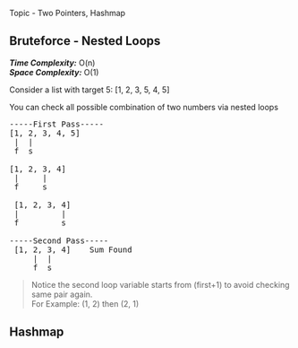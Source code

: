 Topic - Two Pointers, Hashmap

## Bruteforce - Nested Loops
***Time Complexity:*** O(n) <br>
***Space Complexity:*** O(1) 

Consider a list with target 5:
[1, 2, 3, 5, 4, 5]

You can check all possible combination of two numbers via nested loops

<pre>
-----First Pass-----
[1, 2, 3, 4, 5] 
 |  |
 f  s
 
[1, 2, 3, 4] 
 |     |
 f     s

 [1, 2, 3, 4] 
 |         |
 f         s
 
-----Second Pass-----
 [1, 2, 3, 4]    Sum Found
     |  |
     f  s
</pre>

> Notice the second loop variable starts from (first+1) to avoid checking same pair again. <br>
For Example: (1, 2) then (2, 1)



## Hashmap


